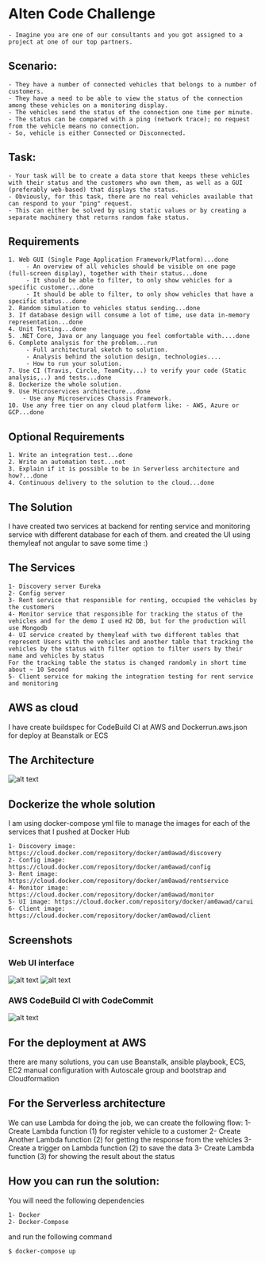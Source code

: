 # Alten Code Challenge

	- Imagine you are one of our consultants and you got assigned to a project at one of our top partners.

## Scenario:
	
	- They have a number of connected vehicles that belongs to a number of customers.
	- They have a need to be able to view the status of the connection among these vehicles on a monitoring display.
	- The vehicles send the status of the connection one time per minute.
	- The status can be compared with a ping (network trace); no request from the vehicle means no connection. 
	- So, vehicle is either Connected or Disconnected.

## Task:

	- Your task will be to create a data store that keeps these vehicles with their status and the customers who own them, as well as a GUI (preferably web-based) that displays the status.
	- Obviously, for this task, there are no real vehicles available that can respond to your "ping" request.
	- This can either be solved by using static values or ​​by creating a separate machinery that returns random fake status.

## Requirements

	1. Web GUI (Single Page Application Framework/Platform)...done
		 - An overview of all vehicles should be visible on one page (full-screen display), together with their status...done
		 - It should be able to filter, to only show vehicles for a specific customer...done
		 - It should be able to filter, to only show vehicles that have a specific status...done
	2. Random simulation to vehicles status sending...done
	3. If database design will consume a lot of time, use data in-memory representation...done
	4. Unit Testing...done
	5. .NET Core, Java or any language you feel comfortable with....done
	6. Complete analysis for the problem...run
		 - Full architectural sketch to solution.
		 - Analysis behind the solution design, technologies....
		 - How to run your solution.
	7. Use CI (Travis, Circle, TeamCity...) to verify your code (Static analysis,..) and tests...done
	8. Dockerize the whole solution.
	9. Use Microservices architecture...done
		- Use any Microservices Chassis Framework.
	10. Use any free tier on any cloud platform like: - AWS, Azure or GCP...done

## Optional Requirements

	1. Write an integration test...done
	2. Write an automation test...not
	3. Explain if it is possible to be in Serverless architecture and how?...done
	4. Continuous delivery to the solution to the cloud...done

## The Solution
I have created two services at backend for renting service and monitoring service with different database for each of them.
and created the UI using themyleaf not angular to save some time :)

## The Services

    1- Discovery server Eureka
    2- Config server
    3- Rent service that responsible for renting, occupied the vehicles by the customers
    4- Monitor service that responsible for tracking the status of the vehicles and for the demo I used H2 DB, but for the production will use Mongodb
    4- UI service created by themyleaf with two different tables that represent Users with the vehicles and another table that tracking the vehicles by the status with filter option to filter users by their name and vehicles by status
    For the tracking table the status is changed randomly in short time about ~ 10 Second
    5- Client service for making the integration testing for rent service and monitoring
  
## AWS as cloud
I have create buildspec for CodeBuild CI at AWS and Dockerrun.aws.json for deploy at Beanstalk or ECS

## The Architecture

![alt text](https://github.com/am0awad/assignment/blob/master/images/screen_4.PNG)

## Dockerize the whole solution
I am using docker-compose yml file to manage the images for each of the services that I pushed at Docker Hub

    1- Discovery image: https://cloud.docker.com/repository/docker/am0awad/discovery
    2- Config image: https://cloud.docker.com/repository/docker/am0awad/config
    3- Rent image: https://cloud.docker.com/repository/docker/am0awad/rentservice
    4- Monitor image: https://cloud.docker.com/repository/docker/am0awad/monitor
    5- UI image: https://cloud.docker.com/repository/docker/am0awad/carui
    6- Client image: https://cloud.docker.com/repository/docker/am0awad/client

## Screenshots
### Web UI interface
![alt text](https://github.com/am0awad/assignment/blob/master/images/screen_1.PNG)
![alt text](https://github.com/am0awad/assignment/blob/master/images/screen_2.PNG)

### AWS CodeBuild CI with CodeCommit  
![alt text](https://github.com/am0awad/assignment/blob/master/images/screen_3.PNG)


## For the deployment at AWS
there are many solutions, you can use Beanstalk, ansible playbook, ECS, EC2 manual configuration with Autoscale group and bootstrap and Cloudformation

## For the Serverless architecture
We can use Lambda for doing the job, we can create the following flow: 1- Create Lambda function (1) for register vehicle to a customer 2- Create Another Lambda function (2) for getting the response from the vehicles 3- Create a trigger on Lambda function (2) to save the data 3- Create Lambda function (3) for showing the result about the status

## How you can run the solution:
You will need the following dependencies

	1- Docker
	2- Docker-Compose
and run the following command

	$ docker-compose up
